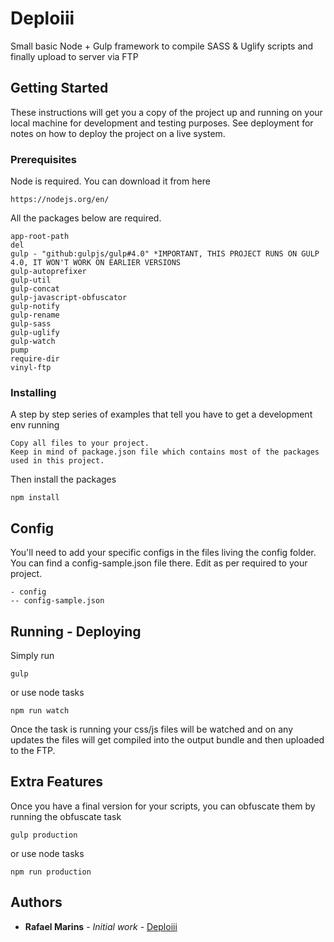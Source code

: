 # Deploiii

Small basic Node + Gulp framework to compile SASS & Uglify scripts and finally upload to server via FTP

## Getting Started

These instructions will get you a copy of the project up and running on your local machine for development and testing purposes. See deployment for notes on how to deploy the project on a live system.

### Prerequisites
Node is required.
You can download it from here
```
https://nodejs.org/en/
```

All the packages below are required.

```
app-root-path
del
gulp - "github:gulpjs/gulp#4.0" *IMPORTANT, THIS PROJECT RUNS ON GULP 4.0, IT WON'T WORK ON EARLIER VERSIONS
gulp-autoprefixer
gulp-util
gulp-concat
gulp-javascript-obfuscator
gulp-notify
gulp-rename
gulp-sass
gulp-uglify
gulp-watch
pump
require-dir
vinyl-ftp
```

### Installing

A step by step series of examples that tell you have to get a development env running

```
Copy all files to your project. 
Keep in mind of package.json file which contains most of the packages used in this project.
```
Then install the packages
```
npm install
```
## Config

You'll need to add your specific configs in the files living the config folder. You can find a config-sample.json file there.
Edit as per required to your project.
```
- config
-- config-sample.json
```

## Running - Deploying

Simply run

```
gulp
```
or use node tasks
```
npm run watch
```

Once the task is running your css/js files will be watched and on any updates the files will get compiled into the output bundle and then uploaded to the FTP.

## Extra Features

Once you have a final version for your scripts, you can obfuscate them by running the obfuscate task

```
gulp production
```
or use node tasks
```
npm run production
```

## Authors

* **Rafael Marins** - *Initial work* - [Deploiii](https://github.com/rafamarins)
